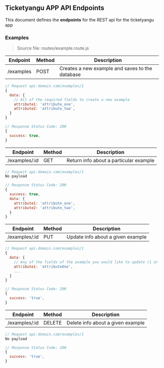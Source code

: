 ## Ticketyangu APP API Endpoints

This document defines the **endpoints** for the *REST* api for the ticketyangu app

### Examples
> Source file: routes/example.route.js

| Endpoint | Method | Description
| -------- | ------ | -----------
/examples | POST | Creates a new example and saves to the database
```javascript
// Request api-domain.com/examples/1
{
  data: {
    // All of the required fields to create a new example
    attribute1: 'attribute_one', 
    attribute2: 'attribute_two', 
  }
}

// Response Status Code: 200
{
  success: true,
}
```

| Endpoint | Method | Description
| -------- | ------ | -----------
/examples/:id | GET | Return info about a particular example
```javascript
// Request api-domain.com/examples/1
No payload

// Response Status Code: 200
{
  success: true,
  data: {
    attribute1: 'attribute_one', 
    attribute2: 'attribute_two', 
  }
}
```

| Endpoint | Method | Description
| -------- | ------ | -----------
/examples/:id | PUT | Update info about a given example
```javascript
// Request api-domain.com/examples/1
{
  data: {
    // Any of the fields of the example you would like to update (1 or more)
    attribute1: 'attributeOne',
    ...
  }
}

// Response Status Code: 200
{
  success: 'true',
}
```

| Endpoint | Method | Description
| -------- | ------ | -----------
/examples/:id | DELETE | Delete info about a given example
```javascript
// Request api-domain.com/examples/1
No payload

// Response Status Code: 200
{
  success: 'true',
}
```